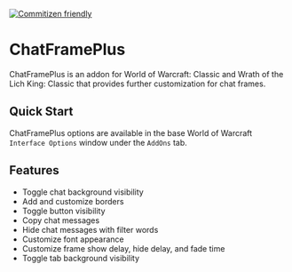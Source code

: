 [![Commitizen friendly](https://img.shields.io/badge/commitizen-friendly-brightgreen.svg)](http://commitizen.github.io/cz-cli/)

# ChatFramePlus

ChatFramePlus is an addon for World of Warcraft: Classic and Wrath of the Lich King: Classic that provides further customization for chat frames.

## Quick Start

ChatFramePlus options are available in the base World of Warcraft `Interface Options` window under the `AddOns` tab.

## Features

- Toggle chat background visibility
- Add and customize borders
- Toggle button visibility
- Copy chat messages
- Hide chat messages with filter words
- Customize font appearance
- Customize frame show delay, hide delay, and fade time
- Toggle tab background visibility
